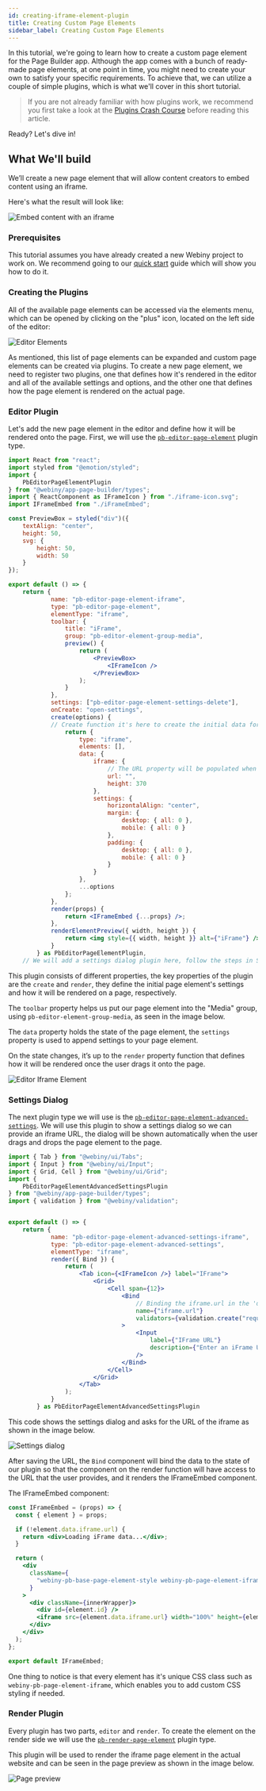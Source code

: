 ```yaml
---
id: creating-iframe-element-plugin
title: Creating Custom Page Elements
sidebar_label: Creating Custom Page Elements
---
```


In this tutorial, we're going to learn how to create a custom page element for the Page Builder app. Although the app comes with a bunch of ready-made page elements, at one point in time, you might need to create your own to satisfy your specific requirements. To achieve that, we can utilize a couple of simple plugins, which is what we'll cover in this short tutorial.

> If you are not already familiar with how plugins work, we recommend
> you first take a look at the [Plugins Crash Course](/docs/developer-tutorials/plugins-crash-course) before reading this article.

Ready? Let's dive in!

## What We'll build

We’ll create a new page element that will allow content creators to embed content using an iframe.

Here's what the result will look like:

![Embed content with an iframe](/img/webiny-apps/page-builder/development/development/plugin-reference/editor/iframe/iframe-plugin.png)


### Prerequisites

This tutorial assumes you have already created a new Webiny project to work on. We recommend going to our [quick start](/docs/get-started/quick-start.md) guide which will show you how to do it.

### Creating the Plugins


All of the available page elements can be accessed via the elements menu, which can be opened by clicking on the "plus" icon, located on the left side of the editor:


![Editor Elements](/img/webiny-apps/page-builder/development/development/plugin-reference/editor/iframe/editor-elements.png)


As mentioned, this list of page elements can be expanded and custom page elements can be created via plugins. To create a new page element, we need to register two plugins, one that defines how it's rendered in the editor and all of the available settings and options, and the other one that defines how the page element is rendered on the actual page.

### Editor Plugin

Let's add the new page element in the editor and define how it will be rendered onto the page.
First, we will use the [`pb-editor-page-element`](/docs/webiny-apps/page-builder/development/plugins-reference/app#pb-editor-page-element) plugin type.


```jsx
import React from "react";
import styled from "@emotion/styled";
import {
    PbEditorPageElementPlugin
} from "@webiny/app-page-builder/types";
import { ReactComponent as IFrameIcon } from "./iframe-icon.svg";
import IFrameEmbed from "./iFrameEmbed";

const PreviewBox = styled("div")({
    textAlign: "center",
    height: 50,
    svg: {
        height: 50,
        width: 50
    }
});

export default () => {
    return {
            name: "pb-editor-page-element-iframe",
            type: "pb-editor-page-element",
            elementType: "iframe",
            toolbar: {
                title: "iFrame",
                group: "pb-editor-element-group-media",
                preview() {
                    return (
                        <PreviewBox>
                            <IFrameIcon />
                        </PreviewBox>
                    );
                }
            },
            settings: ["pb-editor-page-element-settings-delete"],
            onCreate: "open-settings",
            create(options) {
            // Create function it's here to create the initial data for the page element, which then is utilized in theIFrameEmbed, in settings dialog, etc.
                return {
                    type: "iframe",
                    elements: [],
                    data: {
                        iframe: {
                            // The URL property will be populated when user enters the URL in the settings dialog
                            url: "",
                            height: 370
                        },
                        settings: {
                            horizontalAlign: "center",
                            margin: {
                                desktop: { all: 0 },
                                mobile: { all: 0 }
                            },
                            padding: {
                                desktop: { all: 0 },
                                mobile: { all: 0 }
                            }
                        }
                    },
                    ...options
                };
            },
            render(props) {
                return <IFrameEmbed {...props} />;
            },
            renderElementPreview({ width, height }) {
                return <img style={{ width, height }} alt={"iFrame"} />;
            }
        } as PbEditorPageElementPlugin,
    // We will add a settings dialog plugin here, follow the steps in Settings dialog section below.
```

This plugin consists of different properties, the key properties of the plugin are the `create` and `render`, they define the initial page element's settings and how it will be rendered on a page, respectively.

The `toolbar` property helps us put our page element into the "Media" group, using `pb-editor-element-group-media`, as seen in the image below.

The `data` property holds the state of the page element, the `settings` property is used to append settings to your page element.

On the state changes, it’s up to the `render` property function that defines how it will be rendered once the user drags it onto the page.

![Editor Iframe Element](/img/webiny-apps/page-builder/development/development/plugin-reference/editor/iframe/editor-iframe-plugin.png)

### Settings Dialog

The next plugin type we will use is the [`pb-editor-page-element-advanced-settings`](/docs/webiny-apps/page-builder/development/plugins-reference/app#pb-editor-page-element-advanced-settings). We will use this plugin to show a settings dialog so we can provide an iframe URL, the dialog will be shown automatically when the user drags and drops the page element to the page.

```jsx
import { Tab } from "@webiny/ui/Tabs";
import { Input } from "@webiny/ui/Input";
import { Grid, Cell } from "@webiny/ui/Grid";
import {
    PbEditorPageElementAdvancedSettingsPlugin
} from "@webiny/app-page-builder/types";
import { validation } from "@webiny/validation";


export default () => {
    return {
            name: "pb-editor-page-element-advanced-settings-iframe",
            type: "pb-editor-page-element-advanced-settings",
            elementType: "iframe",
            render({ Bind }) {
                return (
                    <Tab icon={<IFrameIcon />} label="IFrame">
                        <Grid>
                            <Cell span={12}>
                                <Bind
                                    // Binding the iframe.url in the 'data' property
                                    name={"iframe.url"}
                                    validators={validation.create("required,url")}
                                >
                                    <Input
                                        label={"IFrame URL"}
                                        description={"Enter an iFrame URL"}
                                    />
                                </Bind>
                            </Cell>
                        </Grid>
                    </Tab>
                );
            }
        } as PbEditorPageElementAdvancedSettingsPlugin

```

This code shows the settings dialog and asks for the URL of the iframe as shown in the image below.

![Settings dialog](/img/webiny-apps/page-builder/development/development/plugin-reference/editor/iframe/settings-dialog.png)

After saving the URL, the `Bind` component will bind the data to the state of our plugin so that the component on the render function will have access to the URL that the user provides, and it renders the IFrameEmbed component.

The IFrameEmbed component:

```jsx
const IFrameEmbed = (props) => {
  const { element } = props;

  if (!element.data.iframe.url) {
    return <div>Loading iFrame data...</div>;
  }

  return (
    <div
      className={
        "webiny-pb-base-page-element-style webiny-pb-page-element-iframe " + outerWrapper
      }
    >
      <div className={innerWrapper}>
        <div id={element.id} />
        <iframe src={element.data.iframe.url} width="100%" height={element.data.iframe.height} />
      </div>
    </div>
  );
};

export default IFrameEmbed;
```

One thing to notice is that every element has it's unique CSS class such as `webiny-pb-page-element-iframe`, which enables you to add custom CSS styling if needed.

### Render Plugin

Every plugin has two parts, `editor` and `render`. To create the element on the render side we will use the
[`pb-render-page-element`](/docs/webiny-apps/page-builder/development/plugins-reference/app#pb-render-page-element)
plugin type.

This plugin will be used to render the iframe page element in the actual website and can be seen in the page preview as shown in the image below.

![Page preview](/img/webiny-apps/page-builder/development/development/plugin-reference/editor/iframe/page-preview.png)

